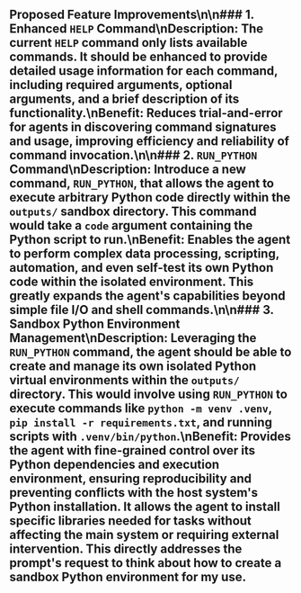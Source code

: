 ## Proposed Feature Improvements\n\n### 1. Enhanced `HELP` Command\n**Description**: The current `HELP` command only lists available commands. It should be enhanced to provide detailed usage information for each command, including required arguments, optional arguments, and a brief description of its functionality.\n**Benefit**: Reduces trial-and-error for agents in discovering command signatures and usage, improving efficiency and reliability of command invocation.\n\n### 2. `RUN_PYTHON` Command\n**Description**: Introduce a new command, `RUN_PYTHON`, that allows the agent to execute arbitrary Python code directly within the `outputs/` sandbox directory. This command would take a `code` argument containing the Python script to run.\n**Benefit**: Enables the agent to perform complex data processing, scripting, automation, and even self-test its own Python code within the isolated environment. This greatly expands the agent's capabilities beyond simple file I/O and shell commands.\n\n### 3. Sandbox Python Environment Management\n**Description**: Leveraging the `RUN_PYTHON` command, the agent should be able to create and manage its own isolated Python virtual environments within the `outputs/` directory. This would involve using `RUN_PYTHON` to execute commands like `python -m venv .venv`, `pip install -r requirements.txt`, and running scripts with `.venv/bin/python`.\n**Benefit**: Provides the agent with fine-grained control over its Python dependencies and execution environment, ensuring reproducibility and preventing conflicts with the host system's Python installation. It allows the agent to install specific libraries needed for tasks without affecting the main system or requiring external intervention. This directly addresses the prompt's request to think about how to create a sandbox Python environment for my use.